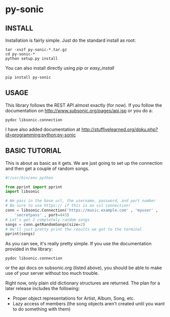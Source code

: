 # py-sonic #
## INSTALL ##

Installation is fairly simple.  Just do the standard install as root:

    tar -xvzf py-sonic-*.tar.gz
    cd py-sonic-*
    python setup.py install

You can also install directly using *pip* or *easy_install*

    pip install py-sonic

## USAGE ##

This library follows the REST API almost exactly (for now).  If you follow the 
documentation on http://www.subsonic.org/pages/api.jsp or you do a:

    pydoc libsonic.connection

I have also added documentation at http://stuffivelearned.org/doku.php?id=programming:python:py-sonic

## BASIC TUTORIAL ##

This is about as basic as it gets.  We are just going to set up the connection
and then get a couple of random songs.

```python
#!/usr/bin/env python

from pprint import pprint
import libsonic

# We pass in the base url, the username, password, and port number
# Be sure to use https:// if this is an ssl connection!
conn = libsonic.Connection('https://music.example.com' , 'myuser' , 
    'secretpass' , port=443)
# Let's get 2 completely random songs
songs = conn.getRandomSongs(size=2)
# We'll just pretty print the results we got to the terminal
pprint(songs)
```

As you can see, it's really pretty simple.  If you use the documentation 
provided in the library:

    pydoc libsonic.connection

or the api docs on subsonic.org (listed above), you should be able to make use
of your server without too much trouble.

Right now, only plain old dictionary structures are returned.  The plan 
for a later release includes the following:

* Proper object representations for Artist, Album, Song, etc.
* Lazy access of members (the song objects aren't created until you want to
  do something with them)
